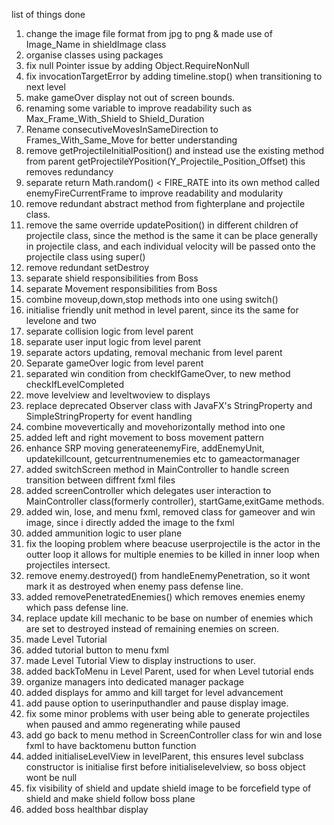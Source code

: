 list of things done
1. change the image file format from jpg to png & made use of Image_Name in shieldImage class
2. organise classes using packages
3. fix null Pointer issue by adding Object.RequireNonNull
4. fix invocationTargetError by adding timeline.stop() when transitioning to next level
5. make gameOver display not out of screen bounds.
6. renaming some variable to improve readability such as Max_Frame_With_Shield to Shield_Duration
7. Rename consecutiveMovesInSameDirection to Frames_With_Same_Move for better understanding
8. remove getProjectileInitialPosition() and instead use the existing method from parent getProjectileYPosition(Y_Projectile_Position_Offset) this removes redundancy
9. separate return Math.random() < FIRE_RATE into its own method called enemyFireCurrentFrame to improve readability and modularity 
10. remove redundant abstract method from fighterplane and projectile class. 
11. remove the same override updatePosition() in different children of projectile class, since the method is the same it can be place generally in projectile class, and each individual velocity will be passed onto the projectile class using super()
12. remove redundant setDestroy 
13. separate shield responsibilities from Boss 
14. separate Movement responsibilities from Boss 
15. combine moveup,down,stop methods into one using switch() 
16. initialise friendly unit method in level parent, since its the same for levelone and two 
17. separate collision logic from level parent 
18. separate user input logic from level parent
19. separate actors updating, removal mechanic from level parent 
20. Separate gameOver logic from level parent
21. separated win condition from checkIfGameOver, to new method checkIfLevelCompleted
22. move levelview and leveltwoview to displays
23. replace deprecated Observer class with JavaFX's StringProperty and SimpleStringProperty for event handling
24. combine movevertically and movehorizontally method into one
25. added left and right movement to boss movement pattern
26. enhance SRP moving generateenemyFire, addEnemyUnit, updatekillcount, getcurrentnumenemies etc to gameactormanager 
27. added switchScreen method in MainController to handle screen transition between diffrent fxml files
28. added screenController which delegates user interaction to MainController class(formerly controller), startGame,exitGame methods. 
29. added win, lose, and menu fxml, removed class for gameover and win image, since i directly added the image to the fxml
30. added ammunition logic to user plane
31. fix the looping problem where beacuse userprojectile is the actor in the outter loop it allows for multiple enemies to be killed in inner loop when projectiles intersect.
32. remove enemy.destroyed() from handleEnemyPenetration, so it wont mark it as destroyed when enemy pass defense line. 
33. added removePenetratedEnemies() which removes enemies enemy which pass defense line.
34. replace update kill mechanic to be base on number of enemies which are set to destroyed instead of remaining enemies on screen.
35. made Level Tutorial
36. added tutorial button to menu fxml
37. made Level Tutorial View to display instructions to user.
38. added backToMenu in Level Parent, used for when Level tutorial ends
39. organize managers into dedicated manager package
40. added displays for ammo and kill target for level advancement
41. add pause option to userinputhandler and pause display image.
42. fix some minor problems with user being able to generate projectiles when paused and ammo regenerating while paused
43. add go back to menu method in ScreenController class for win and lose fxml to have backtomenu button function
44. added initialiseLevelView in levelParent, this ensures level subclass constructor is initialise first before initialiselevelview, so boss object wont be null
45. fix visibility of shield and update shield image to be forcefield type of shield and make shield follow boss plane
46. added boss healthbar display